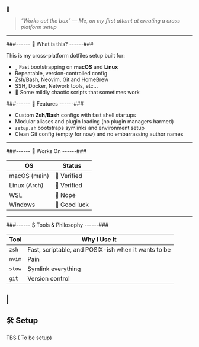   

> _“Works out the box” — Me, on my first attemt at creating a cross platform setup_

---

###------   What is this? ------###

This is my cross-platform dotfiles setup built for:

-   Fast bootstrapping on **macOS** and **Linux**
- Repeatable, version-controlled config
- Zsh/Bash, Neovim, Git and HomeBrew
- SSH, Docker, Network tools, etc...
- 󰸰 Some mildly chaotic scripts that sometimes work


###------  Features ------###

- Custom **Zsh/Bash** configs with fast shell startups
- Modular aliases and plugin loading (no plugin managers harmed)
- `setup.sh` bootstraps symlinks and environment setup
- Clean Git config (empty for now) and no embarrassing author names

---

###------   Works On ------###

| OS           | Status      |
|--------------|-------------|
| macOS (main) | 󰗠 Verified  |
| Linux (Arch) | 󰗠  Verified |
| WSL          |   Nope |
| Windows      | 🤡 Good luck |

---

###------   Tools & Philosophy ------###

| Tool        | Why I Use It                                      |
|-------------|---------------------------------------------------|
| `zsh`       | Fast, scriptable, and POSIX-ish when it wants to be |
| `nvim`      | Pain                                                |
| `stow`      | Symlink everything                                 |
| `git`       | Version control           |
| 
---

## 🛠️ Setup

TBS ( To be setup)
